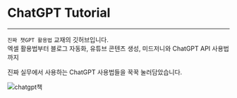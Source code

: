 # ChatGPT Tutorial
---
`진짜 챗GPT 활용법` 교재의 깃허브입니다.  
엑셀 활용법부터 블로그 자동화, 유튜브 콘텐츠 생성, 미드저니와 ChatGPT API 사용법까지  

진짜 실무에서 사용하는 ChatGPT 사용법들을 꾹꾹 눌러담았습니다.

![chatgpt책](https://user-images.githubusercontent.com/73151616/224000639-16df8bf7-a4ea-443f-abe7-43a5fd506f2e.jpg)

